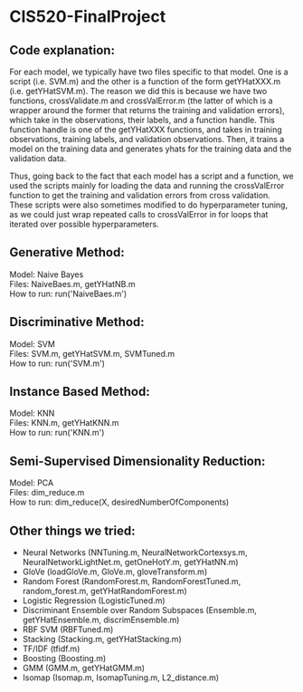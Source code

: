 # CIS520-FinalProject

## Code explanation: 
For each model, we typically have two files specific to that
model. One is a script (i.e. SVM.m) and the other is a function of the form
getYHatXXX.m (i.e. getYHatSVM.m). The reason we did this is because we have two
functions, crossValidate.m and crossValError.m (the latter of which is a wrapper
around the former that returns the training and validation errors), 
which take in the observations, their labels, and a function
handle. This function handle is one of the getYHatXXX functions, and takes in
training observations, training labels, and validation observations. Then, it
trains a model on the training data and generates yhats for the training data
and the validation data. 

Thus, going back to the fact that each model has a script and a function, we
used the scripts mainly for loading the data and running the crossValError 
function to get the training and validation errors from cross validation. These
scripts were also sometimes modified to do hyperparameter tuning, as we could
just wrap repeated calls to crossValError in for loops that iterated over
possible hyperparameters.

## Generative Method: 
Model: Naive Bayes  
Files: NaiveBaes.m, getYHatNB.m  
How to run: run('NaiveBaes.m')  

## Discriminative Method: 
Model: SVM  
Files: SVM.m, getYHatSVM.m, SVMTuned.m  
How to run: run('SVM.m')  

## Instance Based Method: 
Model: KNN  
Files: KNN.m, getYHatKNN.m  
How to run: run('KNN.m')  

## Semi-Supervised Dimensionality Reduction: 
Model: PCA  
Files: dim_reduce.m  
How to run: dim_reduce(X, desiredNumberOfComponents)  


## Other things we tried:
- Neural Networks (NNTuning.m, NeuralNetworkCortexsys.m, 
NeuralNetworkLightNet.m, getOneHotY.m, getYHatNN.m)
- GloVe (loadGloVe.m, GloVe.m, gloveTransform.m)
- Random Forest (RandomForest.m, RandomForestTuned.m, random_forest.m,
getYHatRandomForest.m)
- Logistic Regression (LogisticTuned.m)
- Discriminant Ensemble over Random Subspaces (Ensemble.m, getYHatEnsemble.m,
discrimEnsemble.m)
- RBF SVM (RBFTuned.m)
- Stacking (Stacking.m, getYHatStacking.m)
- TF/IDF (tfidf.m)
- Boosting (Boosting.m)
- GMM (GMM.m, getYHatGMM.m)
- Isomap (Isomap.m, IsomapTuning.m, L2_distance.m)

